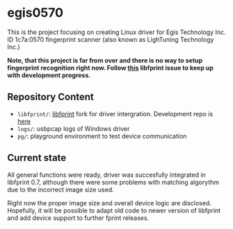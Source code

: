 # egis0570

This is the project focusing on creating Linux driver for Egis Technology Inc. ID 1c7a:0570 fingerprint scanner (also known as LighTuning Technology Inc.)

**Note, that this project is far from over and there is no way to setup fingerprint recognition right now. Follow <a href=https://gitlab.freedesktop.org/libfprint/libfprint/-/issues/162>this</a> libfprint issue to keep up with development progress.**

Repository Content
------------------

* `libfprint/`: <a href="https://www.freedesktop.org/wiki/Software/fprint/libfprint/">libfprint</a> fork for driver intergration. Development repo is <a href="https://gitlab.freedesktop.org/indev29/libfprint">here</a>
* `logs/`: usbpcap logs of Windows driver
* `pg/`: playground environment to test device communication

Current state
-------------

All general functions were ready, driver was succesfully integrated in libfprint 0.7, although there were some problems with matching algorythm due to the incorrect image size used.

Right now the proper image size and overall device logic are disclosed. Hopefully, it will be possible to adapt old code to newer version of libfprint and add device support to further fprint releases.
